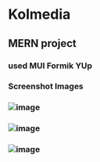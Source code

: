 # Kolmedia

## MERN project

### used MUI Formik YUp

### Screenshot Images

### ![image](https://user-images.githubusercontent.com/88231361/228813119-91c4435f-e53e-46cd-9ebe-921e93571d96.png)
### ![image](https://user-images.githubusercontent.com/88231361/228813613-5b5cd69f-e696-408b-9c06-784a0ade02c8.png)
### ![image](https://user-images.githubusercontent.com/88231361/228814388-4cbb3090-7e86-40c8-aa02-5b63284469f5.png)


